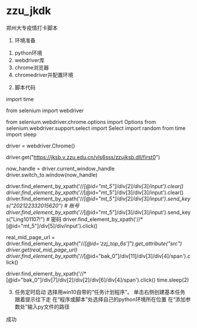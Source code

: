 # zzu_jkdk
郑州大专疫情打卡脚本


1. 环境准备
1) python环境
2) webdriver库
3) chrome浏览器
4) chromedriver并配置环境   



2. 脚本代码

import time

from selenium import webdriver

from selenium.webdriver.chrome.options import Options
from selenium.webdriver.support.select import Select
import random
from time import sleep


driver = webdriver.Chrome()

driver.get("https://jksb.v.zzu.edu.cn/vls6sss/zzujksb.dll/first0")


now_handle = driver.current_window_handle
driver.switch_to.window(now_handle)

driver.find_element_by_xpath('//*[@id="mt_5"]/div[2]/div[3]/input').clear()
driver.find_element_by_xpath('//*[@id="mt_5"]/div[3]/div[3]/input').clear()
driver.find_element_by_xpath('//*[@id="mt_5"]/div[2]/div[3]/input').send_keys("202122332015620")	# 账号
driver.find_element_by_xpath('//*[@id="mt_5"]/div[3]/div[3]/input').send_keys("Ling101107!")	# 密码
driver.find_element_by_xpath('//*[@id="mt_5"]/div[5]/div/input').click()


real_mid_page_url = driver.find_element_by_xpath("//*[@id='zzj_top_6s']").get_attribute("src")
driver.get(real_mid_page_url)
driver.find_element_by_xpath('//*[@id="bak_0"]/div[11]/div[3]/div[4]/span').click()

driver.find_element_by_xpath('//*[@id="bak_0"]/div[7]/div[2]/div[2]/div[6]/div[4]/span').click()
time.sleep(2)













3. 任务定时启动
选择用win10自带的“任务计划程序”。
单击右侧创建基本任务
跟着提示往下走
在“程序或脚本”处选择自己的python环境所在位置
在“添加参数处”输入py文件的路径

成功

